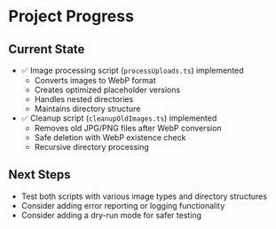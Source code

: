 # Project Progress

## Current State

- ✅ Image processing script (`processUploads.ts`) implemented
  - Converts images to WebP format
  - Creates optimized placeholder versions
  - Handles nested directories
  - Maintains directory structure
- ✅ Cleanup script (`cleanupOldImages.ts`) implemented
  - Removes old JPG/PNG files after WebP conversion
  - Safe deletion with WebP existence check
  - Recursive directory processing

## Next Steps

- Test both scripts with various image types and directory structures
- Consider adding error reporting or logging functionality
- Consider adding a dry-run mode for safer testing
